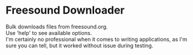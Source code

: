 # Freesound Downloader

Bulk downloads files from freesound.org.  
Use 'help' to see available options.   
I'm certainly no professional when it comes to writing applications, as I'm sure you can tell, but it worked without issue during testing. 
